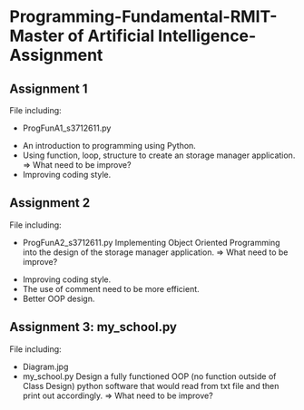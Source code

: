 # Programming-Fundamental-RMIT-Master of Artificial Intelligence-Assignment
## Assignment 1 
File including:
* ProgFunA1_s3712611.py
- An introduction to programming using Python.
- Using function, loop, structure to create an storage manager application.
=> What need to be improve?
- Improving coding style. 

## Assignment 2 
File including:
* ProgFunA2_s3712611.py
Implementing Object Oriented Programming into the design of the storage manager application. 
=> What need to be improve?
- Improving coding style. 
- The use of comment need to be more efficient.
- Better OOP design.

## Assignment 3: my_school.py 
File including:
* Diagram.jpg
* my_school.py
Design a fully functioned OOP (no function outside of Class Design) python software that would read from txt file and then print out accordingly. 
=> What need to be improve?



